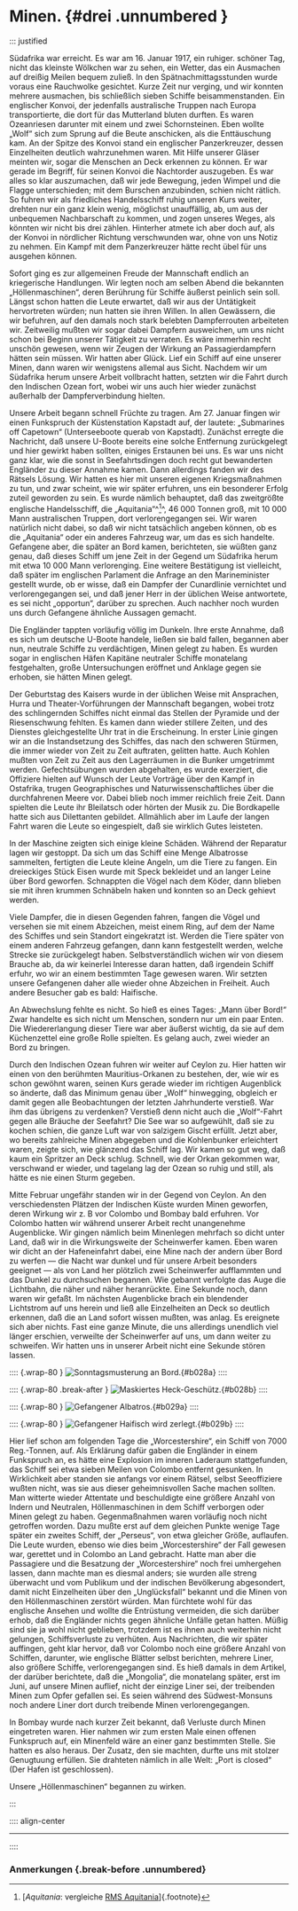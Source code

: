 # Minen. {#drei .unnumbered }

::: justified

Südafrika war erreicht. Es war am 16. Januar 1917, ein ruhiger. schöner Tag,
nicht das kleinste Wölkchen war zu sehen, ein Wetter, das ein Ausmachen auf
dreißig Meilen bequem zuließ. In den Spätnachmittagsstunden wurde voraus eine
Rauchwolke gesichtet. Kurze Zeit nur verging, und wir konnten mehrere ausmachen,
bis schließlich sieben Schiffe beisammenstanden. Ein englischer Konvoi, der
jedenfalls australische Truppen nach Europa transportierte, die dort für das
Mutterland bluten durften. Es waren Ozeanriesen darunter mit einem und zwei
Schornsteinen. Eben wollte „Wolf“ sich zum Sprung auf die Beute anschicken, als
die Enttäuschung kam. An der Spitze des Konvoi stand ein englischer
Panzerkreuzer, dessen Einzelheiten deutlich wahrzunehmen waren. Mit Hilfe
unserer Gläser meinten wir, sogar die Menschen an Deck erkennen zu können. Er
war gerade im Begriff, für seinen Konvoi die Nachtorder auszugeben. Es war alles
so klar auszumachen, daß wir jede Bewegung, jeden Wimpel und die Flagge
unterschieden; mit dem Burschen anzubinden, schien nicht rätlich. So fuhren wir
als friedliches Handelsschiff ruhig unseren Kurs weiter, drehten nur ein ganz
klein wenig, möglichst unauffällig, ab, um aus der unbequemen Nachbarschaft zu
kommen, und zogen unseres Weges, als könnten wir nicht bis drei zählen.
Hinterher atmete ich aber doch auf, als der Konvoi in nördlicher Richtung
verschwunden war, ohne von uns Notiz zu nehmen. Ein Kampf mit dem Panzerkreuzer
hätte recht übel für uns ausgehen können.

Sofort ging es zur allgemeinen Freude der Mannschaft endlich an kriegerische
Handlungen. Wir legten noch am selben Abend die bekannten „Höllenmaschinen“,
deren Berührung für Schiffe äußerst peinlich sein soll. Längst schon hatten die
Leute erwartet, daß wir aus der Untätigkeit hervortreten würden; nun hatten sie
ihren Willen. In allen Gewässern, die wir befuhren, auf den damals noch stark
belebten Dampferrouten arbeiteten wir. Zeitweilig mußten wir sogar dabei
Dampfern ausweichen, um uns nicht schon bei Beginn unserer Tätigkeit zu
verraten. Es wäre immerhin recht unschön gewesen, wenn wir Zeugen der Wirkung an
Passagierdampfern hätten sein müssen. Wir hatten aber Glück. Lief ein Schiff auf
eine unserer Minen, dann waren wir wenigstens allemal aus Sicht. Nachdem wir um
Südafrika herum unsere Arbeit vollbracht hatten, setzten wir die Fahrt durch den
Indischen Ozean fort, wobei wir uns auch hier wieder zunächst außerhalb der
Dampferverbindung hielten.

Unsere Arbeit begann schnell Früchte zu tragen. Am 27. Januar fingen wir einen
Funkspruch der Küstenstation Kapstadt auf, der lautete: „Submarines off
Capetown“ (Unterseeboote querab von Kapstadt). Zunächst erregte die Nachricht,
daß unsere U-Boote bereits eine solche Entfernung zurückgelegt und hier gewirkt
haben sollten, einiges Erstaunen bei uns. Es war uns nicht ganz klar, wie die
sonst in Seefahrtsdingen doch recht gut bewanderten Engländer zu dieser Annahme
kamen. Dann allerdings fanden wir des Rätsels Lösung. Wir hatten es hier mit
unseren eigenen Kriegsmaßnahmen zu tun, und zwar scheint, wie wir später
erfuhren, uns ein besonderer Erfolg zuteil geworden zu sein. Es wurde nämlich
behauptet, daß das zweitgrößte englische Handelsschiff, die „Aquitania“^[^0300]^, 46&nbsp;000
Tonnen groß, mit 10 000 Mann australischen Truppen, dort verlorengegangen sei.
Wir waren natürlich nicht dabei, so daß wir nicht tatsächlich angeben können, ob
es die „Aquitania“ oder ein anderes Fahrzeug war, um das es sich handelte.
Gefangene aber, die später an Bord kamen, berichteten, sie wüßten ganz genau,
daß dieses Schiff um jene Zeit in der Gegend um Südafrika herum mit etwa 10&nbsp;000
Mann verlorenging. Eine weitere Bestätigung ist vielleicht, daß später im
englischen Parlament die Anfrage an den Marineminister gestellt wurde, ob er
wisse, daß ein Dampfer der Cunardlinie vernichtet und verlorengegangen sei, und
daß jener Herr in der üblichen Weise antwortete, es sei nicht „opportun“,
darüber zu sprechen. Auch nachher noch wurden uns durch Gefangene ähnliche
Aussagen gemacht.

Die Engländer tappten vorläufig völlig im Dunkeln. Ihre erste Annahme, daß es
sich um deutsche U-Boote handele, ließen sie bald fallen, begannen aber nun,
neutrale Schiffe zu verdächtigen, Minen gelegt zu haben. Es wurden sogar in
englischen Häfen Kapitäne neutraler Schiffe monatelang festgehalten, große
Untersuchungen eröffnet und Anklage gegen sie erhoben, sie hätten Minen gelegt.

Der Geburtstag des Kaisers wurde in der üblichen Weise mit Ansprachen, Hurra und
Theater-Vorführungen der Mannschaft begangen, wobei trotz des schlingernden
Schiffes nicht einmal das Stellen der Pyramide und der Riesenschwung fehlten. Es
kamen dann wieder stillere Zeiten, und des Dienstes gleichgestellte Uhr trat in
die Erscheinung. In erster Linie gingen wir an die Instandsetzung des Schiffes,
das nach den schweren Stürmen, die immer wieder von Zeit zu Zeit auftraten,
gelitten hatte. Auch Kohlen mußten von Zeit zu Zeit aus den Lagerräumen in die
Bunker umgetrimmt werden. Gefechtsübungen wurden abgehalten, es wurde exerziert,
die Offiziere hielten auf Wunsch der Leute Vorträge über den Kampf in Ostafrika,
trugen Geographisches und Naturwissenschaftliches über die durchfahrenen Meere
vor. Dabei blieb noch immer reichlich freie Zeit. Dann spielten die Leute ihr
Bleilatsch oder hörten der Musik zu. Die Bordkapelle hatte sich aus Dilettanten
gebildet. Allmählich aber im Laufe der langen Fahrt waren die Leute so
eingespielt, daß sie wirklich Gutes leisteten.

In der Maschine zeigten sich einige kleine Schäden. Während der Reparatur lagen
wir gestoppt. Da sich um das Schiff eine Menge Albatrosse sammelten, fertigten
die Leute kleine Angeln, um die Tiere zu fangen. Ein dreieckiges Stück Eisen
wurde mit Speck bekleidet und an langer Leine über Bord geworfen. Schnappten die
Vögel nach dem Köder, dann blieben sie mit ihren krummen Schnäbeln haken und
konnten so an Deck gehievt werden.

Viele Dampfer, die in diesen Gegenden fahren, fangen die Vögel und versehen sie
mit einem Abzeichen, meist einem Ring, auf dem der Name des Schiffes und sein
Standort eingekratzt ist. Werden die Tiere später von einem anderen Fahrzeug
gefangen, dann kann festgestellt werden, welche Strecke sie zurückgelegt haben.
Selbstverständlich wichen wir von diesem Brauche ab, da wir keinerlei Interesse
daran hatten, daß irgendein Schiff erfuhr, wo wir an einem bestimmten Tage
gewesen waren. Wir setzten unsere Gefangenen daher alle wieder ohne Abzeichen in
Freiheit. Auch andere Besucher gab es bald: Haifische.

An Abwechslung fehlte es nicht. So hieß es eines Tages: „Mann über Bord!“ Zwar
handelte es sich nicht um Menschen, sondern nur um ein paar Enten. Die
Wiedererlangung dieser Tiere war aber äußerst wichtig, da sie auf dem
Küchenzettel eine große Rolle spielten. Es gelang auch, zwei wieder an Bord zu
bringen.

Durch den Indischen Ozean fuhren wir weiter auf Ceylon zu. Hier hatten wir einen
von den berühmten Mauritius-Orkanen zu bestehen, der, wie wir es schon gewöhnt
waren, seinen Kurs gerade wieder im richtigen Augenblick so änderte, daß das
Minimum genau über „Wolf“ hinwegging, obgleich er damit gegen alle Beobachtungen
der letzten Jahrhunderte verstieß. War ihm das übrigens zu verdenken? Verstieß
denn nicht auch die „Wolf“-Fahrt gegen alle Bräuche der Seefahrt? Die See war so
aufgewühlt, daß sie zu kochen schien, die ganze Luft war von salzigem Gischt
erfüllt. Jetzt aber, wo bereits zahlreiche Minen abgegeben und die Kohlenbunker
erleichtert waren, zeigte sich, wie glänzend das Schiff lag. Wir kamen so gut
weg, daß kaum ein Spritzer an Deck schlug. Schnell, wie der Orkan gekommen war,
verschwand er wieder, und tagelang lag der Ozean so ruhig und still, als hätte
es nie einen Sturm gegeben.

Mitte Februar ungefähr standen wir in der Gegend von Ceylon. An den
verschiedensten Plätzen der Indischen Küste wurden Minen geworfen, deren Wirkung
wir z. B vor Colombo und Bombay bald erfuhren. Vor Colombo hatten wir während
unserer Arbeit recht unangenehme Augenblicke. Wir gingen nämlich beim Minenlegen
mehrfach so dicht unter Land, daß wir in die Wirkungsweite der Scheinwerfer
kamen. Eben waren wir dicht an der Hafeneinfahrt dabei, eine Mine nach der
andern über Bord zu werfen — die Nacht war dunkel und für unsere Arbeit
besonders geeignet — als von Land her plötzlich zwei Scheinwerfer aufflammten
und das Dunkel zu durchsuchen begannen. Wie gebannt verfolgte das Auge die
Lichtbahn, die näher und näher heranrückte. Eine Sekunde noch, dann waren wir
gefaßt. Im nächsten Augenblicke brach ein blendender Lichtstrom auf uns herein
und ließ alle Einzelheiten an Deck so deutlich erkennen, daß die an Land sofort
wissen mußten, was anlag. Es ereignete sich aber nichts. Fast eine ganze Minute,
die uns allerdings unendlich viel länger erschien, verweilte der Scheinwerfer
auf uns, um dann weiter zu schweifen. Wir hatten uns in unserer Arbeit nicht
eine Sekunde stören lassen.

:::: {.wrap-80 }
![Sonntagsmusterung an Bord.](SMS_Wolf_028a.jpg "Sonntagsmusterung an Bord."){#b028a}
::::

:::: {.wrap-80 .break-after }
![Maskiertes Heck-Geschütz.](SMS_Wolf_028b.jpg "Maskiertes Heck-Geschütz."){#b028b}
::::

:::: {.wrap-80 }
![Gefangener Albatros.](SMS_Wolf_029a.jpg "Gefangener Albatros."){#b029a}
::::

:::: {.wrap-80  }
![Gefangener Haifisch wird zerlegt.](SMS_Wolf_029b.jpg "Gefangener Haifisch wird zerlegt."){#b029b}
::::

Hier lief schon am folgenden Tage die „Worcestershire“, ein Schiff von 7000
Reg.-Tonnen, auf. Als Erklärung dafür gaben die Engländer in einem Funkspruch
an, es hätte eine Explosion im inneren Laderaum stattgefunden, das Schiff sei
etwa sieben Meilen von Colombo entfernt gesunken. In Wirklichkeit aber standen
sie anfangs vor einem Rätsel, selbst Seeoffiziere wußten nicht, was sie aus
dieser geheimnisvollen Sache machen sollten. Man witterte wieder Attentate und
beschuldigte eine größere Anzahl von Indern und Neutralen, Höllenmaschinen in
dem Schiff verborgen oder Minen gelegt zu haben. Gegenmaßnahmen waren vorläufig
noch nicht getroffen worden. Dazu mußte erst auf dem gleichen Punkte wenige Tage
später ein zweites Schiff, der „Perseus“, von etwa gleicher Größe, auflaufen.
Die Leute wurden, ebenso wie dies beim „Worcestershire“ der Fall gewesen war,
gerettet und in Colombo an Land gebracht. Hatte man aber die Passagiere und die
Besatzung der „Worcestershire“ noch frei umhergehen lassen, dann machte man es
diesmal anders; sie wurden alle streng überwacht und vom Publikum und der
indischen Bevölkerung abgesondert, damit nicht Einzelheiten über den
„Unglücksfall“ bekannt und die Minen von den Höllenmaschinen zerstört würden.
Man fürchtete wohl für das englische Ansehen und wollte die Entrüstung
vermeiden, die sich darüber erhob, daß die Engländer nichts gegen ähnliche
Unfälle getan hatten. Müßig sind sie ja wohl nicht geblieben, trotzdem ist es
ihnen auch weiterhin nicht gelungen, Schiffsverluste zu verhüten. Aus
Nachrichten, die wir später auffingen, geht klar hervor, daß vor Colombo noch
eine größere Anzahl von Schiffen, darunter, wie englische Blätter selbst
berichten, mehrere Liner, also größere Schiffe, verlorengegangen sind. Es hieß
damals in dem Artikel, der darüber berichtete, daß die „Mongolia“, die
monatelang später, erst im Juni, auf unsere Minen auflief, nicht der einzige
Liner sei, der treibenden Minen zum Opfer gefallen sei. Es seien während des
Südwest-Monsuns noch andere Liner dort durch treibende Minen verlorengegangen.

In Bombay wurde nach kurzer Zeit bekannt, daß Verluste durch Minen eingetreten
waren. Hier nahmen wir zum ersten Male einen offenen Funkspruch auf, ein
Minenfeld wäre an einer ganz bestimmten Stelle. Sie hatten es also heraus. Der
Zusatz, den sie machten, durfte uns mit stolzer Genugtuung erfüllen. Sie
drahteten nämlich in alle Welt: „Port is closed“ (Der Hafen ist geschlossen).

Unsere „Höllenmaschinen“ begannen zu wirken.

:::

:::: align-center
****
::::


### **Anmerkungen** {.break-before .unnumbered}

[^0300]: [*Aquitania*: vergleiche [RMS Aquitania](https://de.wikipedia.org/wiki/RMS_Aquitania)]{.footnote}

